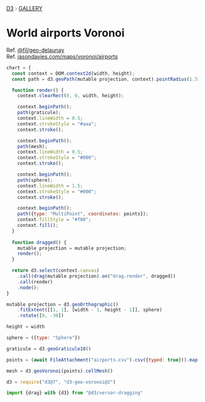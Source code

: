 <div style="color: grey; font: 13px/25.5px var(--sans-serif); text-transform: uppercase;"><h1 style="display: none;">World airports Voronoi</h1><a href="https://d3js.org/">D3</a> › <a href="/@d3/gallery">Gallery</a></div>

# World airports Voronoi

Ref. [@fil/geo-delaunay](/@fil/geo-delaunay)
<br>Ref. [jasondavies.com/maps/voronoi/airports](https://www.jasondavies.com/maps/voronoi/airports/)

```js echo
chart = {
  const context = DOM.context2d(width, height);
  const path = d3.geoPath(mutable projection, context).pointRadius(1.5);

  function render() {
    context.clearRect(0, 0, width, height);

    context.beginPath();
    path(graticule);
    context.lineWidth = 0.5;
    context.strokeStyle = "#aaa";
    context.stroke();

    context.beginPath();
    path(mesh);
    context.lineWidth = 0.5;
    context.strokeStyle = "#000";
    context.stroke();

    context.beginPath();
    path(sphere);
    context.lineWidth = 1.5;
    context.strokeStyle = "#000";
    context.stroke();

    context.beginPath();
    path({type: "MultiPoint", coordinates: points});
    context.fillStyle = "#f00";
    context.fill();
  }
  
  function dragged() {
    mutable projection = mutable projection;
    render();
  }

  return d3.select(context.canvas)
    .call(drag(mutable projection).on("drag.render", dragged))
    .call(render)
    .node();
}
```

```js echo
mutable projection = d3.geoOrthographic()
    .fitExtent([[1, 1], [width - 1, height - 1]], sphere)
    .rotate([0, -30])
```

```js echo
height = width
```

```js echo
sphere = ({type: "Sphere"})
```

```js echo
graticule = d3.geoGraticule10()
```

```js echo
points = (await FileAttachment("airports.csv").csv({typed: true})).map(({longitude, latitude}) => [longitude, latitude])
```

```js echo
mesh = d3.geoVoronoi(points).cellMesh()
```

```js echo
d3 = require("d3@7", "d3-geo-voronoi@2")
```

```js echo
import {drag} with {d3} from "@d3/versor-dragging"
```
